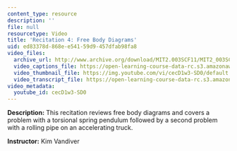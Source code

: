 ```yaml
---
content_type: resource
description: ''
file: null
resourcetype: Video
title: 'Recitation 4: Free Body Diagrams'
uid: ed83378d-868e-e541-59d9-457dfab98fa8
video_files:
  archive_url: http://www.archive.org/download/MIT2.003SCF11/MIT2_003SCF11_rec04_300k.mp4
  video_captions_file: https://open-learning-course-data-rc.s3.amazonaws.com/2-003sc-engineering-dynamics-fall-2011/f714e50a05035ae1b3f047ff9d1c452a_cecD1w3-SD0.vtt
  video_thumbnail_file: https://img.youtube.com/vi/cecD1w3-SD0/default.jpg
  video_transcript_file: https://open-learning-course-data-rc.s3.amazonaws.com/2-003sc-engineering-dynamics-fall-2011/ceff54abdd4a58f92a6665ecd71a6674_cecD1w3-SD0.pdf
video_metadata:
  youtube_id: cecD1w3-SD0
---
```


**Description:** This recitation reviews free body diagrams and covers a problem with a torsional spring pendulum followed by a second problem with a rolling pipe on an accelerating truck.

**Instructor:** Kim Vandiver